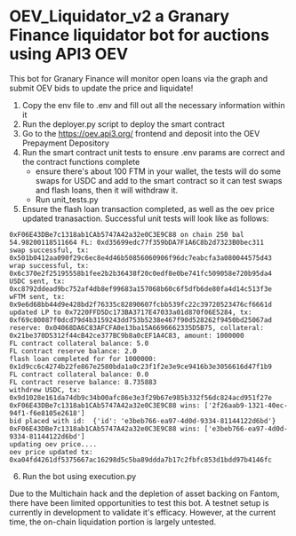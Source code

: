 # OEV_Liquidator_v2 a Granary Finance liquidator bot for auctions using API3 OEV

This bot for Granary Finance will monitor open loans via the graph and submit OEV bids to update the price and liquidate!

1. Copy the env file to .env and fill out all the necessary information within it
2. Run the deployer.py script to deploy the smart contract
3. Go to the https://oev.api3.org/ frontend and deposit into the OEV Prepayment Depository
4. Run the smart contract unit tests to ensure .env params are correct and the contract functions complete
   - ensure there's about 100 FTM in your wallet, the tests will do some swaps for USDC and add to the smart contract so it can test swaps and flash loans, then it will withdraw it.
   - Run unit_tests.py
5. Ensure the flash loan transaction completed, as well as the oev price updated tranasaction. Successful unit tests will look like as follows:

```granary$ python3 unit_tests.py
0xF06E43DBe7c1318ab1CAb5747A42a32e0C3E9C88 on chain 250 bal 54.98200118511664 FL: 0xd35699edc77f359bDA7F1A6C8b2d7323B0bec311
swap successful, tx: 0x501b0412aa090f29c6ec8e4d46b50856060906f96dc7eabcfa3a080044575d43
wrap successful, tx: 0x6c370e2f25195558b1fee2b2b36438f20c0edf8e0be741fc509058e720b95da4
USDC sent, tx: 0xc8792ddead9bc752af4db8ef99683a157068b60c6f5dfb6de80fa4d14c513f3e
wFTM sent, tx: 0x9e6d68bb44d9e428bd2f76335c82890607fcbb539fc22c39720523476cf6661d
updated LP to 0x7220FFD5Dc173BA3717E47033a01d870f06E5284, tx: 0xf69c80087f0dcd79d4b3159243dd753b5238e467f90d528262f9450bd25067ad
reserve: 0x04068DA6C83AFCFA0e13ba15A6696662335D5B75, collateral: 0x21be370D5312f44cB42ce377BC9b8a0cEF1A4C83, amount: 1000000
FL contract collateral balance: 5.0
FL contract reserve balance: 2.0
flash loan completed for for 1000000: 0x1d9cc6c4274b22fe867e2580bda1a0c23f1f2e3e9ce9416b3e3056616d47f1b9
FL contract collateral balance: 0.0
FL contract reserve balance: 8.735883
withdrew USDC, tx: 0x9d1028e161da74db9c34b00afc86e3e3f29b67e985b332f56dc824acd951f27e
0xF06E43DBe7c1318ab1CAb5747A42a32e0C3E9C88 wins: ['2f26aab9-1321-40ec-94f1-f6e8105e2618']
bid placed with id:  {'id': 'e3beb766-ea97-4d0d-9334-81144122d6bd'}
0xF06E43DBe7c1318ab1CAb5747A42a32e0C3E9C88 wins: ['e3beb766-ea97-4d0d-9334-81144122d6bd']
updating oev price....
oev price updated tx: 0xa04fd4261df5375667ac16298d5c5ba89ddda7b17c2fbfc853d1bdd97b4146fc
```

6. Run the bot using execution.py

Due to the Multichain hack and the depletion of asset backing on Fantom, there have been limited opportunities to test this bot. A testnet setup is currently in development to validate it's efficacy. However, at the current time, the on-chain liquidation portion is largely untested. 
